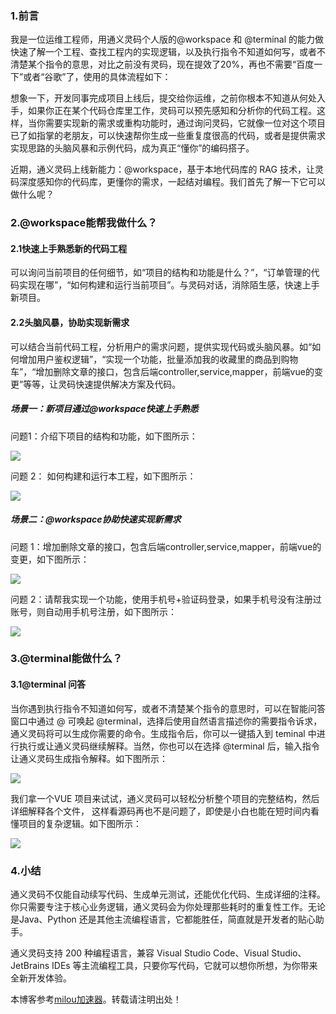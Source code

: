 
### 1\.前言


我是一位运维工程师，用通义灵码个人版的@workspace 和 @terminal 的能力做快速了解一个工程、查找工程内的实现逻辑，以及执行指令不知道如何写，或者不清楚某个指令的意思，对比之前没有灵码，现在提效了20%，再也不需要“百度一下”或者“谷歌”了，使用的具体流程如下：


想象一下，开发同事完成项目上线后，提交给你运维，之前你根本不知道从何处入手，如果你正在某个代码仓库里工作，灵码可以预先感知和分析你的代码工程。这样，当你需要实现新的需求或重构功能时，通过询问灵码，它就像一位对这个项目已了如指掌的老朋友，可以快速帮你生成一些重复度很高的代码，或者是提供需求实现思路的头脑风暴和示例代码，成为真正“懂你”的编码搭子。


近期，通义灵码上线新能力：@workspace，基于本地代码库的 RAG 技术，让灵码深度感知你的代码库，更懂你的需求，一起结对编程。我们首先了解一下它可以做什么呢？


### 2\.@workspace能帮我做什么？


#### 2\.1快速上手熟悉新的代码工程


可以询问当前项目的任何细节，如“项目的结构和功能是什么？”，“订单管理的代码实现在哪”，“如何构建和运行当前项目”。与灵码对话，消除陌生感，快速上手新项目。


#### 2\.2头脑风暴，协助实现新需求


可以结合当前代码工程，分析用户的需求问题，提供实现代码或头脑风暴。如“如何增加用户鉴权逻辑”，“实现一个功能，批量添加我的收藏里的商品到购物车”，“增加删除文章的接口，包含后端controller,service,mapper，前端vue的变更”等等，让灵码快速提供解决方案及代码。


##### 场景一：新项目通过@workspace快速上手熟悉


问题1：介绍下项目的结构和功能，如下图所示：


![](https://img2024.cnblogs.com/blog/1232840/202410/1232840-20241030101600149-1844233764.png)


问题 2： 如何构建和运行本工程，如下图所示：


![](https://img2024.cnblogs.com/blog/1232840/202410/1232840-20241030101616741-280927604.png)


##### 场景二：@workspace协助快速实现新需求


问题 1：增加删除文章的接口，包含后端controller,service,mapper，前端vue的变更，如下图所示：


![](https://img2024.cnblogs.com/blog/1232840/202410/1232840-20241030101632771-987523001.png)


问题 2：请帮我实现一个功能，使用手机号\+验证码登录，如果手机号没有注册过账号，则自动用手机号注册，如下图所示：


![](https://img2024.cnblogs.com/blog/1232840/202410/1232840-20241030101645098-2070974734.png)


### 3\.@terminal能做什么？


#### 3\.1@terminal 问答


当你遇到执行指令不知道如何写，或者不清楚某个指令的意思时，可以在智能问答窗口中通过 @ 可唤起 @terminal，选择后使用自然语言描述你的需要指令诉求，通义灵码将可以生成你需要的命令。生成指令后，你可以一键插入到 teminal 中进行执行或让通义灵码继续解释。当然，你也可以在选择 @terminal 后，输入指令让通义灵码生成指令解释。如下图所示：


![](https://img2024.cnblogs.com/blog/1232840/202410/1232840-20241030101657814-1980649239.png)


我们拿一个VUE 项目来试试，通义灵码可以轻松分析整个项目的完整结构，然后详细解释各个文件， 这样看源码再也不是问题了，即使是小白也能在短时间内看懂项目的复杂逻辑。如下图所示：


![](https://img2024.cnblogs.com/blog/1232840/202410/1232840-20241030101709468-1694964311.png)


### 4\.小结


通义灵码不仅能自动续写代码、生成单元测试，还能优化代码、生成详细的注释。你只需要专注于核心业务逻辑，通义灵码会为你处理那些耗时的重复性工作。无论是Java、Python 还是其他主流编程语言，它都能胜任，简直就是开发者的贴心助手。


通义灵码支持 200 种编程语言，兼容 Visual Studio Code、Visual Studio、JetBrains IDEs 等主流编程工具，只要你写代码，它就可以想你所想，为你带来全新开发体验。


 本博客参考[milou加速器](https://xinminxuehui.org)。转载请注明出处！
